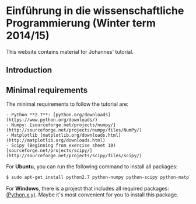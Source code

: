 Einführung in die wissenschaftliche Programmierung (Winter term 2014/15)
========================================================================

This website contains material for Johannes' tutorial.


Introduction
------------

Minimal requirements
--------------------

The minimal requirements to follow the tutorial are:

    - Python **2.7**: [python.org/downloads](https://www.python.org/downloads/)
    - Numpy: [sourceforge.net/projects/numpy/](http://sourceforge.net/projects/numpy/files/NumPy/)
    - Matplotlib [matplotlib.org/downloads.html](http://matplotlib.org/downloads.html)
    - Scipy (Beginning from exercise sheet 10) [sourceforge.net/projects/scipy/](http://sourceforge.net/projects/scipy/files/scipy/)

For **Ubuntu**, you can run the following command to install all packages:

```bash
$ sudo apt-get install python2.7 python-numpy python-scipy python-matplotlib
```

For **Windows**, there is a project that includes all required packages: [(Python,x,y)](https://code.google.com/p/pythonxy/). Maybe it's most convenient for you to install this package.

